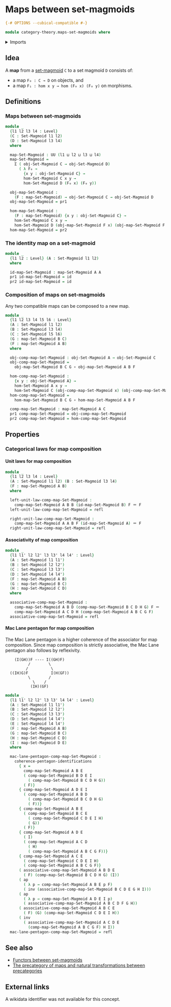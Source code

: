 # Maps between set-magmoids

```agda
{-# OPTIONS --cubical-compatible #-}

module category-theory.maps-set-magmoids where
```

<details><summary>Imports</summary>

```agda
open import category-theory.commuting-squares-of-morphisms-in-set-magmoids
open import category-theory.set-magmoids

open import foundation.action-on-identifications-functions
open import foundation.binary-transport
open import foundation.commuting-pentagons-of-identifications
open import foundation.contractible-types
open import foundation.dependent-pair-types
open import foundation.equality-dependent-function-types
open import foundation.equivalences
open import foundation.function-types
open import foundation.functoriality-dependent-pair-types
open import foundation.fundamental-theorem-of-identity-types
open import foundation.homotopies
open import foundation.homotopy-induction
open import foundation.identity-types
open import foundation.structure-identity-principle
open import foundation.torsorial-type-families
open import foundation.universe-levels
```

</details>

## Idea

A **map** from a [set-magmoid](category-theory.set-magmoids.md) `C` to a set
magmoid `D` consists of:

- a map `F₀ : C → D` on objects, and
- a map `F₁ : hom x y → hom (F₀ x) (F₀ y)` on morphisms.

## Definitions

### Maps between set-magmoids

```agda
module _
  {l1 l2 l3 l4 : Level}
  (C : Set-Magmoid l1 l2)
  (D : Set-Magmoid l3 l4)
  where

  map-Set-Magmoid : UU (l1 ⊔ l2 ⊔ l3 ⊔ l4)
  map-Set-Magmoid =
    Σ ( obj-Set-Magmoid C → obj-Set-Magmoid D)
      ( λ F₀ →
        {x y : obj-Set-Magmoid C} →
        hom-Set-Magmoid C x y →
        hom-Set-Magmoid D (F₀ x) (F₀ y))

  obj-map-Set-Magmoid :
    (F : map-Set-Magmoid) → obj-Set-Magmoid C → obj-Set-Magmoid D
  obj-map-Set-Magmoid = pr1

  hom-map-Set-Magmoid :
    (F : map-Set-Magmoid) {x y : obj-Set-Magmoid C} →
    hom-Set-Magmoid C x y →
    hom-Set-Magmoid D (obj-map-Set-Magmoid F x) (obj-map-Set-Magmoid F y)
  hom-map-Set-Magmoid = pr2
```

### The identity map on a set-magmoid

```agda
module _
  {l1 l2 : Level} (A : Set-Magmoid l1 l2)
  where

  id-map-Set-Magmoid : map-Set-Magmoid A A
  pr1 id-map-Set-Magmoid = id
  pr2 id-map-Set-Magmoid = id
```

### Composition of maps on set-magmoids

Any two compatible maps can be composed to a new map.

```agda
module _
  {l1 l2 l3 l4 l5 l6 : Level}
  (A : Set-Magmoid l1 l2)
  (B : Set-Magmoid l3 l4)
  (C : Set-Magmoid l5 l6)
  (G : map-Set-Magmoid B C)
  (F : map-Set-Magmoid A B)
  where

  obj-comp-map-Set-Magmoid : obj-Set-Magmoid A → obj-Set-Magmoid C
  obj-comp-map-Set-Magmoid =
    obj-map-Set-Magmoid B C G ∘ obj-map-Set-Magmoid A B F

  hom-comp-map-Set-Magmoid :
    {x y : obj-Set-Magmoid A} →
    hom-Set-Magmoid A x y →
    hom-Set-Magmoid C (obj-comp-map-Set-Magmoid x) (obj-comp-map-Set-Magmoid y)
  hom-comp-map-Set-Magmoid =
    hom-map-Set-Magmoid B C G ∘ hom-map-Set-Magmoid A B F

  comp-map-Set-Magmoid : map-Set-Magmoid A C
  pr1 comp-map-Set-Magmoid = obj-comp-map-Set-Magmoid
  pr2 comp-map-Set-Magmoid = hom-comp-map-Set-Magmoid
```

## Properties

### Categorical laws for map composition

#### Unit laws for map composition

```agda
module _
  {l1 l2 l3 l4 : Level}
  (A : Set-Magmoid l1 l2) (B : Set-Magmoid l3 l4)
  (F : map-Set-Magmoid A B)
  where

  left-unit-law-comp-map-Set-Magmoid :
    comp-map-Set-Magmoid A B B (id-map-Set-Magmoid B) F ＝ F
  left-unit-law-comp-map-Set-Magmoid = refl

  right-unit-law-comp-map-Set-Magmoid :
    comp-map-Set-Magmoid A A B F (id-map-Set-Magmoid A) ＝ F
  right-unit-law-comp-map-Set-Magmoid = refl
```

#### Associativity of map composition

```agda
module _
  {l1 l1' l2 l2' l3 l3' l4 l4' : Level}
  (A : Set-Magmoid l1 l1')
  (B : Set-Magmoid l2 l2')
  (C : Set-Magmoid l3 l3')
  (D : Set-Magmoid l4 l4')
  (F : map-Set-Magmoid A B)
  (G : map-Set-Magmoid B C)
  (H : map-Set-Magmoid C D)
  where

  associative-comp-map-Set-Magmoid :
    comp-map-Set-Magmoid A B D (comp-map-Set-Magmoid B C D H G) F ＝
    comp-map-Set-Magmoid A C D H (comp-map-Set-Magmoid A B C G F)
  associative-comp-map-Set-Magmoid = refl
```

#### Mac Lane pentagon for map composition

The Mac Lane pentagon is a higher coherence of the associator for map
composition. Since map composition is strictly associative, the Mac Lane
pentagon also follows by reflexivity.

```text
    (I(GH))F ---- I((GH)F)
          /        \
         /          \
  ((IH)G)F          I(H(GF))
          \        /
            \    /
           (IH)(GF)
```

```agda
module _
  {l1 l1' l2 l2' l3 l3' l4 l4' : Level}
  (A : Set-Magmoid l1 l1')
  (B : Set-Magmoid l2 l2')
  (C : Set-Magmoid l3 l3')
  (D : Set-Magmoid l4 l4')
  (E : Set-Magmoid l4 l4')
  (F : map-Set-Magmoid A B)
  (G : map-Set-Magmoid B C)
  (H : map-Set-Magmoid C D)
  (I : map-Set-Magmoid D E)
  where

  mac-lane-pentagon-comp-map-Set-Magmoid :
    coherence-pentagon-identifications
      { x =
        comp-map-Set-Magmoid A B E
        ( comp-map-Set-Magmoid B D E I
          ( comp-map-Set-Magmoid B C D H G))
        ( F)}
      { comp-map-Set-Magmoid A D E I
        ( comp-map-Set-Magmoid A B D
          ( comp-map-Set-Magmoid B C D H G)
          ( F))}
      { comp-map-Set-Magmoid A B E
        ( comp-map-Set-Magmoid B C E
          ( comp-map-Set-Magmoid C D E I H)
          ( G))
        ( F)}
      { comp-map-Set-Magmoid A D E
        ( I)
        ( comp-map-Set-Magmoid A C D
          ( H)
          ( comp-map-Set-Magmoid A B C G F))}
      { comp-map-Set-Magmoid A C E
        ( comp-map-Set-Magmoid C D E I H)
        ( comp-map-Set-Magmoid A B C G F)}
      ( associative-comp-map-Set-Magmoid A B D E
        ( F) (comp-map-Set-Magmoid B C D H G) (I))
      ( ap
        ( λ p → comp-map-Set-Magmoid A B E p F)
        ( inv (associative-comp-map-Set-Magmoid B C D E G H I)))
      ( ap
        ( λ p → comp-map-Set-Magmoid A D E I p)
        ( associative-comp-map-Set-Magmoid A B C D F G H))
      ( associative-comp-map-Set-Magmoid A B C E
        ( F) (G) (comp-map-Set-Magmoid C D E I H))
      ( inv
        ( associative-comp-map-Set-Magmoid A C D E
          (comp-map-Set-Magmoid A B C G F) H I))
  mac-lane-pentagon-comp-map-Set-Magmoid = refl
```

## See also

- [Functors between set-magmoids](category-theory.maps-set-magmoids.md)
- [The precategory of maps and natural transformations between precategories](category-theory.precategory-of-maps-precategories.md)

## External links

A wikidata identifier was not available for this concept.
